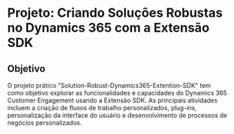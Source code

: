 # Projeto: Criando Soluções Robustas no Dynamics 365 com a Extensão SDK

## Objetivo
O projeto prático "Solution-Robust-Dynamics365-Extention-SDK" tem como objetivo explorar as funcionalidades e capacidades do Dynamics 365 Customer Engagement usando a Extensão SDK. As principais atividades incluem a criação de fluxos de trabalho personalizados, plug-ins, personalização da interface do usuário e desenvolvimento de processos de negócios personalizados.

